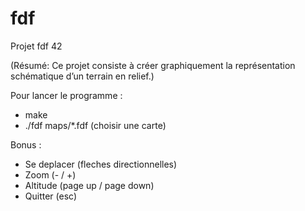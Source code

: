 # fdf
Projet fdf 42

(Résumé: Ce projet consiste à créer graphiquement la représentation schématique d’un
terrain en relief.)

Pour lancer le programme :
- make
- ./fdf maps/*.fdf (choisir une carte)

Bonus :
- Se deplacer (fleches directionnelles)
- Zoom (- / +)
- Altitude (page up / page down)
- Quitter (esc)
